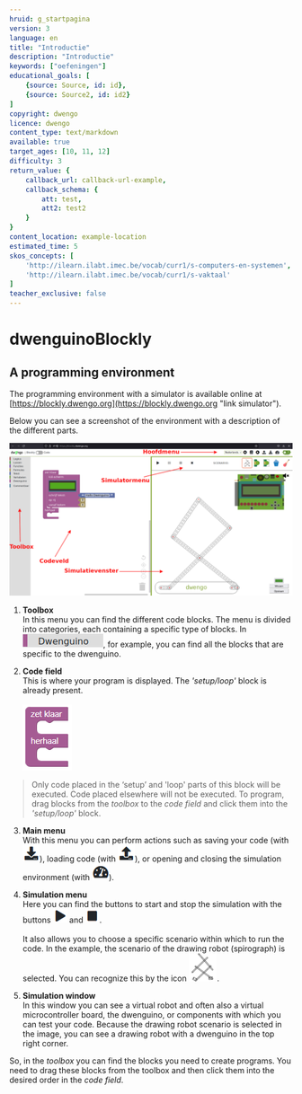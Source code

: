 ```yaml
---
hruid: g_startpagina
version: 3
language: en
title: "Introductie"
description: "Introductie"
keywords: ["oefeningen"]
educational_goals: [
    {source: Source, id: id}, 
    {source: Source2, id: id2}
]
copyright: dwengo
licence: dwengo
content_type: text/markdown
available: true
target_ages: [10, 11, 12]
difficulty: 3
return_value: {
    callback_url: callback-url-example,
    callback_schema: {
        att: test,
        att2: test2
    }
}
content_location: example-location
estimated_time: 5
skos_concepts: [
    'http://ilearn.ilabt.imec.be/vocab/curr1/s-computers-en-systemen', 
    'http://ilearn.ilabt.imec.be/vocab/curr1/s-vaktaal'
]
teacher_exclusive: false
---
```

# dwenguinoBlockly  
## A programming environment

The programming environment with a simulator is available online at [https://blockly.dwengo.org](https://blockly.dwengo.org "link simulator").

Below you can see a screenshot of the environment with a description of the different parts.

![](embed/simulator.png "Simulator components")

1. **Toolbox**<br>In this menu you can find the different code blocks. The menu is divided into categories, each containing a specific type of blocks. In ![alt](embed/cat_dwenguino.png "category dwenguino"), for example, you can find all the blocks that are specific to the dwenguino.

2. **Code field**<br>This is where your program is displayed. The *'setup/loop'* block is already present. <br><br>![alt](embed/b_zetklaarherhaal.png "Image of the setup/loop block")

> Only code placed in the ‘setup’ and 'loop' parts of this block will be executed. Code placed elsewhere will not be executed. To program, drag blocks from the *toolbox* to the *code field* and click them into the *'setup/loop'* block.

3. **Main menu**<br>With this menu you can perform actions such as saving your code (with ![alt](embed/menu_download.png "download menu")), loading code (with ![alt](embed/menu_upload.png "upload menu")), or opening and closing the simulation environment (with ![alt](embed/menu_hide.png "hide menu")).

4. **Simulation menu**<br>Here you can find the buttons to start and stop the simulation with the buttons ![alt](embed/simmenu_play.png "simulator play") and ![alt](embed/simmenu_stop.png "simulator stop"). <br><br>It also allows you to choose a specific scenario within which to run the code. In the example, the scenario of the drawing robot (spirograph) is selected. You can recognize this by the icon ![alt](embed/scenario_tekenrobot.png "drawing robot scenario").

5. **Simulation window**<br>In this window you can see a virtual robot and often also a virtual microcontroller board, the dwenguino, or components with which you can test your code. Because the drawing robot scenario is selected in the image, you can see a drawing robot with a dwenguino in the top right corner. 

<div class="alert alert-box alert-success">
So, in the <em>toolbox</em> you can find the blocks you need to create programs. You need to drag these blocks from the toolbox and then click them into the desired order in the <em>code field</em>.
</div>